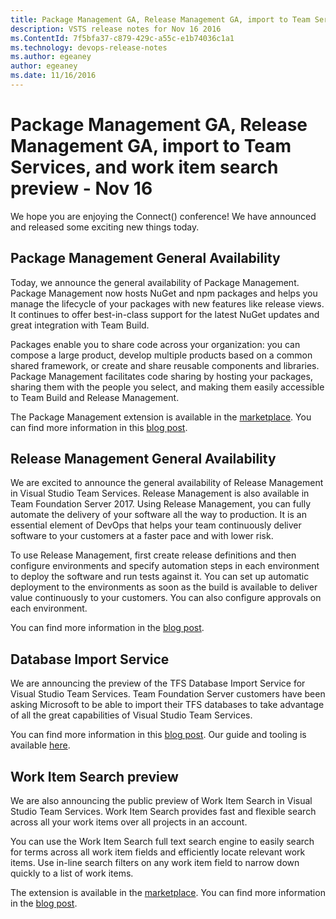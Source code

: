 ```yaml
---
title: Package Management GA, Release Management GA, import to Team Services, and work item search preview - Nov 16
description: VSTS release notes for Nov 16 2016
ms.ContentId: 7f5bfa37-c879-429c-a55c-e1b74036c1a1
ms.technology: devops-release-notes
ms.author: egeaney
author: egeaney
ms.date: 11/16/2016
---
```


# Package Management GA, Release Management GA, import to Team Services, and work item search preview - Nov 16

We hope you are enjoying the Connect() conference! We have announced and released some exciting new things today.

## Package Management General Availability
Today, we announce the general availability of Package Management. Package Management now hosts NuGet and npm packages and helps you manage the lifecycle of your packages with new features like release views. It continues to offer best-in-class support for the latest NuGet updates and great integration with Team Build.

Packages enable you to share code across your organization: you can compose a large product, develop multiple products based on a common shared framework, or create and share reusable components and libraries. Package Management facilitates code sharing by hosting your packages, sharing them with the people you select, and making them easily accessible to Team Build and Release Management.

The Package Management extension is available in the [marketplace](https://marketplace.visualstudio.com/items?itemName=ms.feed). You can find more information in this [blog post](https://devblogs.microsoft.com/devops/package-management-ga-nuget-npm-more/).

## Release Management General Availability
We are excited to announce the general availability of Release Management in Visual Studio Team Services. Release Management is also available in Team Foundation Server 2017. Using Release Management, you can fully automate the delivery of your software all the way to production. It is an essential element of DevOps that helps your team continuously deliver software to your customers at a faster pace and with lower risk.

To use Release Management, first create release definitions and then configure environments and specify automation steps in each environment to deploy the software and run tests against it. You can set up automatic deployment to the environments as soon as the build is available to deliver value continuously to your customers. You can also configure approvals on each environment. 

You can find more information in the [blog post](https://devblogs.microsoft.com/devops/announcing-general-availability-of-release-management/).

## Database Import Service
We are announcing the preview of the TFS Database Import Service for Visual Studio Team Services. Team Foundation Server customers have been asking Microsoft to be able to import their TFS databases to take advantage of all the great capabilities of Visual Studio Team Services.

You can find more information in this [blog post](https://devblogs.microsoft.com/devops/import-your-tfs-database-into-visual-studio-team-services/). Our guide and tooling is available [here](https://azure.microsoft.com/services/devops/migrate/).

## Work Item Search preview
We are also announcing the public preview of Work Item Search in Visual Studio Team Services. Work Item Search provides fast and flexible search across all your work items over all projects in an account. 

You can use the Work Item Search full text search engine to easily search for terms across all work item fields and efficiently locate relevant work items. Use in-line search filters on any work item field to narrow down quickly to a list of work items. 

The extension is available in the [marketplace](https://marketplace.visualstudio.com/items?itemName=ms.vss-workitem-search). You can find more information in the [blog post](https://devblogs.microsoft.com/devops/announcing-public-preview-for-work-item-search/).
